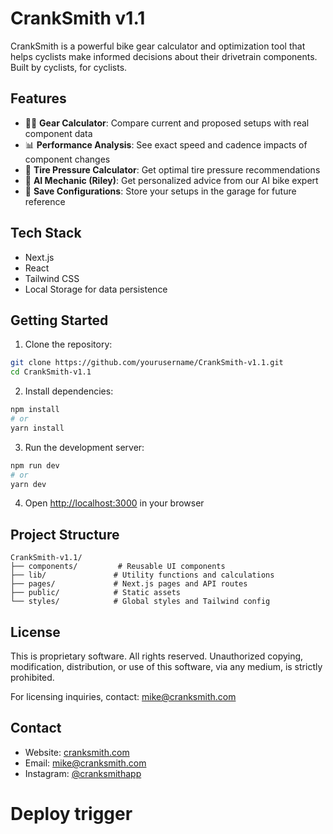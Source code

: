 # CrankSmith v1.1

CrankSmith is a powerful bike gear calculator and optimization tool that helps cyclists make informed decisions about their drivetrain components. Built by cyclists, for cyclists.

## Features

- 🚴‍♂️ **Gear Calculator**: Compare current and proposed setups with real component data
- 📊 **Performance Analysis**: See exact speed and cadence impacts of component changes
- 🎯 **Tire Pressure Calculator**: Get optimal tire pressure recommendations
- 🤖 **AI Mechanic (Riley)**: Get personalized advice from our AI bike expert
- 💾 **Save Configurations**: Store your setups in the garage for future reference

## Tech Stack

- Next.js
- React
- Tailwind CSS
- Local Storage for data persistence

## Getting Started

1. Clone the repository:
```bash
git clone https://github.com/yourusername/CrankSmith-v1.1.git
cd CrankSmith-v1.1
```

2. Install dependencies:
```bash
npm install
# or
yarn install
```

3. Run the development server:
```bash
npm run dev
# or
yarn dev
```

4. Open [http://localhost:3000](http://localhost:3000) in your browser

## Project Structure

```
CrankSmith-v1.1/
├── components/         # Reusable UI components
├── lib/               # Utility functions and calculations
├── pages/             # Next.js pages and API routes
├── public/            # Static assets
└── styles/            # Global styles and Tailwind config
```

## License

This is proprietary software. All rights reserved. Unauthorized copying, modification, distribution, or use of this software, via any medium, is strictly prohibited.

For licensing inquiries, contact: mike@cranksmith.com

## Contact

- Website: [cranksmith.com](https://cranksmith.com)
- Email: mike@cranksmith.com
- Instagram: [@cranksmithapp](https://instagram.com/cranksmithapp)

# Deploy trigger
